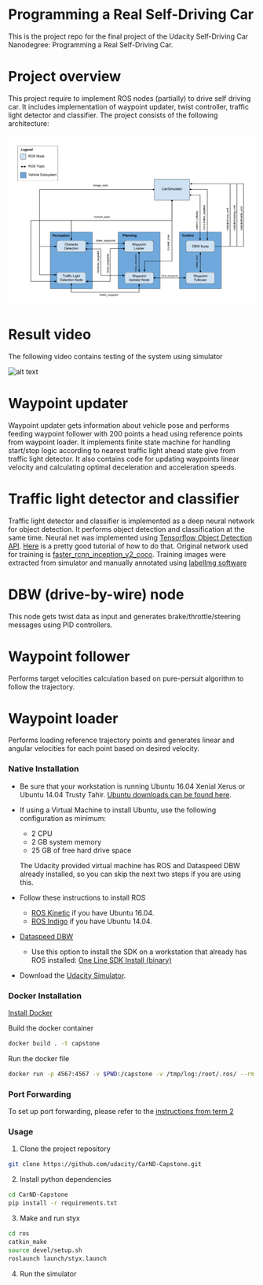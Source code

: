 # Programming a Real Self-Driving Car

This is the project repo for the final project of the Udacity Self-Driving Car Nanodegree: Programming a Real Self-Driving Car. 

[image1]: ./imgs/output_video.gif
[image2]: ./imgs/overview.png

# Project overview

This project require to implement ROS nodes (partially) to drive self driving car. It includes implementation of waypoint updater, twist controller, traffic light detector and classifier. The project consists of the following architecture:

![alt text][image2]

# Result video

The following video contains testing of the system using simulator

![alt text][image1]

# Waypoint updater

Waypoint updater gets information about vehicle pose and performs feeding waypoint follower with 200 points a head using reference points from waypoint loader. It implements finite state machine for handling start/stop logic according to 
nearest traffic light ahead state give from traffic light detector. It also contains code for updating waypoints linear velocity and calculating optimal deceleration and acceleration speeds.

# Traffic light detector and classifier

Traffic light detector and classifier is implemented as a deep neural network for object detection. It performs object detection and classification at the same time.
Neural net was implemented using [Tensorflow Object Detection API](https://github.com/tensorflow/models/tree/master/research/object_detection). [Here](https://github.com/EdjeElectronics/TensorFlow-Object-Detection-API-Tutorial-Train-Multiple-Objects-Windows-10) is a pretty good tutorial of how to do that.
Original network used for training is [faster_rcnn_inception_v2_coco](http://download.tensorflow.org/models/object_detection/faster_rcnn_inception_v2_coco_2018_01_28.tar.gz). Training images were extracted from simulator and manually annotated using [labelImg software](https://github.com/tzutalin/labelImg)

# DBW (drive-by-wire) node

This node gets twist data as input and generates brake/throttle/steering messages using PID controllers.

# Waypoint follower

Performs target velocities calculation based on pure-persuit algorithm to follow the trajectory.

# Waypoint loader

Performs loading reference trajectory points and generates linear and angular velocities for each point based on desired velocity.

### Native Installation

* Be sure that your workstation is running Ubuntu 16.04 Xenial Xerus or Ubuntu 14.04 Trusty Tahir. [Ubuntu downloads can be found here](https://www.ubuntu.com/download/desktop).
* If using a Virtual Machine to install Ubuntu, use the following configuration as minimum:
  * 2 CPU
  * 2 GB system memory
  * 25 GB of free hard drive space

  The Udacity provided virtual machine has ROS and Dataspeed DBW already installed, so you can skip the next two steps if you are using this.

* Follow these instructions to install ROS
  * [ROS Kinetic](http://wiki.ros.org/kinetic/Installation/Ubuntu) if you have Ubuntu 16.04.
  * [ROS Indigo](http://wiki.ros.org/indigo/Installation/Ubuntu) if you have Ubuntu 14.04.
* [Dataspeed DBW](https://bitbucket.org/DataspeedInc/dbw_mkz_ros)
  * Use this option to install the SDK on a workstation that already has ROS installed: [One Line SDK Install (binary)](https://bitbucket.org/DataspeedInc/dbw_mkz_ros/src/81e63fcc335d7b64139d7482017d6a97b405e250/ROS_SETUP.md?fileviewer=file-view-default)
* Download the [Udacity Simulator](https://github.com/udacity/CarND-Capstone/releases).

### Docker Installation
[Install Docker](https://docs.docker.com/engine/installation/)

Build the docker container
```bash
docker build . -t capstone
```

Run the docker file
```bash
docker run -p 4567:4567 -v $PWD:/capstone -v /tmp/log:/root/.ros/ --rm -it capstone
```

### Port Forwarding
To set up port forwarding, please refer to the [instructions from term 2](https://classroom.udacity.com/nanodegrees/nd013/parts/40f38239-66b6-46ec-ae68-03afd8a601c8/modules/0949fca6-b379-42af-a919-ee50aa304e6a/lessons/f758c44c-5e40-4e01-93b5-1a82aa4e044f/concepts/16cf4a78-4fc7-49e1-8621-3450ca938b77)

### Usage

1. Clone the project repository
```bash
git clone https://github.com/udacity/CarND-Capstone.git
```

2. Install python dependencies
```bash
cd CarND-Capstone
pip install -r requirements.txt
```
3. Make and run styx
```bash
cd ros
catkin_make
source devel/setup.sh
roslaunch launch/styx.launch
```
4. Run the simulator
